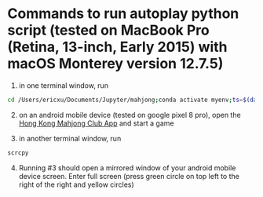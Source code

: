 # Commands to run autoplay python script (tested on MacBook Pro (Retina, 13-inch, Early 2015) with macOS Monterey version 12.7.5)

1. in one terminal window, run

```zsh
cd /Users/ericxu/Documents/Jupyter/mahjong;conda activate myenv;ts=$(date +%s);nohup python autoplay_v7.py >> /logs/output_${ts}.log 2>&1 &
```

2. on an android mobile device (tested on google pixel 8 pro), open the [Hong Kong Mahjong Club App](https://play.google.com/store/apps/details?id=com.pvella.mahjong&hl=en_US) and start a game

3. in another terminal window, run
```zsh
scrcpy
```

4. Running #3 should open a mirrored window of your android mobile device screen.  Enter full screen (press green circle on top left to the right of the right and yellow circles) 

